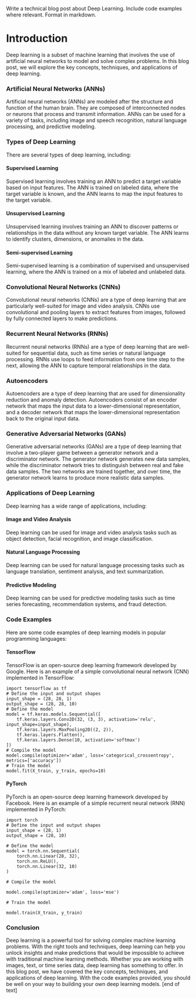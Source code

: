  Write a technical blog post about Deep Learning. Include code examples where relevant. Format in markdown.

# Introduction

Deep learning is a subset of machine learning that involves the use of artificial neural networks to model and solve complex problems. In this blog post, we will explore the key concepts, techniques, and applications of deep learning.

### Artificial Neural Networks (ANNs)

Artificial neural networks (ANNs) are modeled after the structure and function of the human brain. They are composed of interconnected nodes or neurons that process and transmit information. ANNs can be used for a variety of tasks, including image and speech recognition, natural language processing, and predictive modeling.

### Types of Deep Learning

There are several types of deep learning, including:

#### Supervised Learning

Supervised learning involves training an ANN to predict a target variable based on input features. The ANN is trained on labeled data, where the target variable is known, and the ANN learns to map the input features to the target variable.

#### Unsupervised Learning

Unsupervised learning involves training an ANN to discover patterns or relationships in the data without any known target variable. The ANN learns to identify clusters, dimensions, or anomalies in the data.

#### Semi-supervised Learning

Semi-supervised learning is a combination of supervised and unsupervised learning, where the ANN is trained on a mix of labeled and unlabeled data.

### Convolutional Neural Networks (CNNs)

Convolutional neural networks (CNNs) are a type of deep learning that are particularly well-suited for image and video analysis. CNNs use convolutional and pooling layers to extract features from images, followed by fully connected layers to make predictions.

### Recurrent Neural Networks (RNNs)

Recurrent neural networks (RNNs) are a type of deep learning that are well-suited for sequential data, such as time series or natural language processing. RNNs use loops to feed information from one time step to the next, allowing the ANN to capture temporal relationships in the data.

### Autoencoders

Autoencoders are a type of deep learning that are used for dimensionality reduction and anomaly detection. Autoencoders consist of an encoder network that maps the input data to a lower-dimensional representation, and a decoder network that maps the lower-dimensional representation back to the original input data.

### Generative Adversarial Networks (GANs)

Generative adversarial networks (GANs) are a type of deep learning that involve a two-player game between a generator network and a discriminator network. The generator network generates new data samples, while the discriminator network tries to distinguish between real and fake data samples. The two networks are trained together, and over time, the generator network learns to produce more realistic data samples.

### Applications of Deep Learning

Deep learning has a wide range of applications, including:

#### Image and Video Analysis

Deep learning can be used for image and video analysis tasks such as object detection, facial recognition, and image classification.

#### Natural Language Processing

Deep learning can be used for natural language processing tasks such as language translation, sentiment analysis, and text summarization.

#### Predictive Modeling

Deep learning can be used for predictive modeling tasks such as time series forecasting, recommendation systems, and fraud detection.


### Code Examples

Here are some code examples of deep learning models in popular programming languages:

#### TensorFlow

TensorFlow is an open-source deep learning framework developed by Google. Here is an example of a simple convolutional neural network (CNN) implemented in TensorFlow:
```
import tensorflow as tf
# Define the input and output shapes
input_shape = (28, 28, 1)
output_shape = (28, 28, 10)
# Define the model
model = tf.keras.models.Sequential([
    tf.keras.layers.Conv2D(32, (3, 3), activation='relu', input_shape=input_shape),
    tf.keras.layers.MaxPooling2D((2, 2)),
    tf.keras.layers.Flatten(),
    tf.keras.layers.Dense(10, activation='softmax')
])
# Compile the model
model.compile(optimizer='adam', loss='categorical_crossentropy', metrics=['accuracy'])
# Train the model
model.fit(X_train, y_train, epochs=10)
```

#### PyTorch

PyTorch is an open-source deep learning framework developed by Facebook. Here is an example of a simple recurrent neural network (RNN) implemented in PyTorch:
```
import torch
# Define the input and output shapes
input_shape = (28, 1)
output_shape = (28, 10)

# Define the model
model = torch.nn.Sequential(
    torch.nn.Linear(28, 32),
    torch.nn.ReLU(),
    torch.nn.Linear(32, 10)
)

# Compile the model

model.compile(optimizer='adam', loss='mse')

# Train the model

model.train(X_train, y_train)
```

### Conclusion

Deep learning is a powerful tool for solving complex machine learning problems. With the right tools and techniques, deep learning can help you unlock insights and make predictions that would be impossible to achieve with traditional machine learning methods. Whether you are working with images, text, or time series data, deep learning has something to offer. In this blog post, we have covered the key concepts, techniques, and applications of deep learning. With the code examples provided, you should be well on your way to building your own deep learning models. [end of text]


